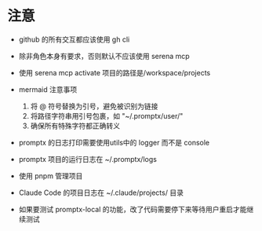 # 注意

- github 的所有交互都应该使用 gh cli
- 除非角色本身有要求，否则默认不应该使用 serena mcp
- 使用 serena mcp activate 项目的路径是/workspace/projects
- mermaid 注意事项
  1. 将 @ 符号替换为引号，避免被识别为链接
  2. 将路径字符串用引号包裹，如 "~/.promptx/user/"
  3. 确保所有特殊字符都正确转义

- promptx 的日志打印需要使用utils中的 logger 而不是 console
- promptx 项目的运行日志在 ~/.promptx/logs

- 使用 pnpm 管理项目

- Claude Code 的项目日志在 ~/.claude/projects/ 目录

- 如果要测试 promptx-local 的功能，改了代码需要停下来等待用户重启才能继续测试
